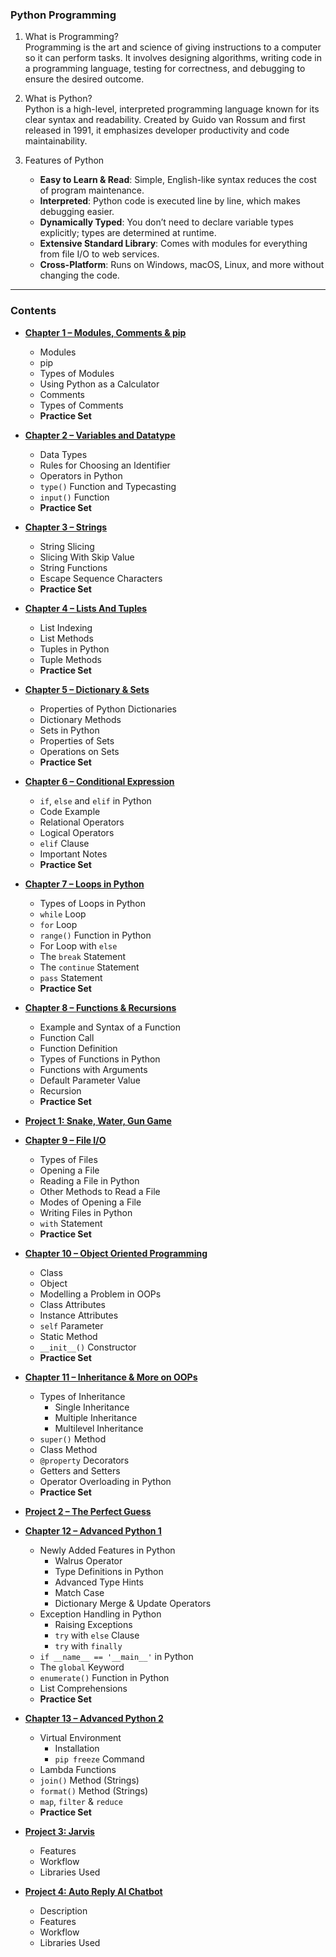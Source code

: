 ### Python Programming
1. What is Programming?     
   Programming is the art and science of giving instructions to a computer so it can perform tasks. It involves designing algorithms, writing code in a programming language, testing for correctness, and debugging to ensure the desired outcome.

2. What is Python?  
   Python is a high-level, interpreted programming language known for its clear syntax and readability. Created by Guido van Rossum and first released in 1991, it emphasizes developer productivity and code maintainability.

3. Features of Python  
   - **Easy to Learn & Read**: Simple, English-like syntax reduces the cost of program maintenance.  
   - **Interpreted**: Python code is executed line by line, which makes debugging easier.  
   - **Dynamically Typed**: You don’t need to declare variable types explicitly; types are determined at runtime.  
   - **Extensive Standard Library**: Comes with modules for everything from file I/O to web services.  
   - **Cross-Platform**: Runs on Windows, macOS, Linux, and more without changing the code.  

---

### Contents 

- [**Chapter 1 – Modules, Comments & pip**](Chapter%201)  
  - Modules  
  - pip  
  - Types of Modules  
  - Using Python as a Calculator  
  - Comments  
  - Types of Comments  
  - **Practice Set**  

- [**Chapter 2 – Variables and Datatype**](Chapter%202)  
  - Data Types  
  - Rules for Choosing an Identifier  
  - Operators in Python  
  - `type()` Function and Typecasting  
  - `input()` Function  
  - **Practice Set**  

- [**Chapter 3 – Strings**](Chapter%203)  
  - String Slicing  
  - Slicing With Skip Value  
  - String Functions  
  - Escape Sequence Characters  
  - **Practice Set**  

- [**Chapter 4 – Lists And Tuples**](Chapter%204)  
  - List Indexing  
  - List Methods  
  - Tuples in Python  
  - Tuple Methods  
  - **Practice Set**  

- [**Chapter 5 – Dictionary & Sets**](Chapter%205)  
  - Properties of Python Dictionaries  
  - Dictionary Methods  
  - Sets in Python  
  - Properties of Sets  
  - Operations on Sets  
  - **Practice Set**  

- [**Chapter 6 – Conditional Expression**](Chapter%206)  
  - `if`, `else` and `elif` in Python  
  - Code Example  
  - Relational Operators  
  - Logical Operators  
  - `elif` Clause  
  - Important Notes  
  - **Practice Set**  

- [**Chapter 7 – Loops in Python**](Chapter%207)  
  - Types of Loops in Python  
  - `while` Loop  
  - `for` Loop  
  - `range()` Function in Python  
  - For Loop with `else`  
  - The `break` Statement  
  - The `continue` Statement  
  - `pass` Statement  
  - **Practice Set**  

- [**Chapter 8 – Functions & Recursions**](Chapter%208)  
  - Example and Syntax of a Function  
  - Function Call  
  - Function Definition  
  - Types of Functions in Python  
  - Functions with Arguments  
  - Default Parameter Value  
  - Recursion  
  - **Practice Set** 

- [**Project 1: Snake, Water, Gun Game**](Project%201)  

- [**Chapter 9 – File I/O**](Chapter%209)  
  - Types of Files  
  - Opening a File  
  - Reading a File in Python  
  - Other Methods to Read a File  
  - Modes of Opening a File  
  - Writing Files in Python  
  - `with` Statement  
  - **Practice Set**  

- [**Chapter 10 – Object Oriented Programming**](Chapter%2010)  
  - Class  
  - Object  
  - Modelling a Problem in OOPs  
  - Class Attributes  
  - Instance Attributes  
  - `self` Parameter  
  - Static Method  
  - `__init__()` Constructor  
  - **Practice Set**  

- [**Chapter 11 – Inheritance & More on OOPs**](Chapter%2011)  
  - Types of Inheritance  
    - Single Inheritance  
    - Multiple Inheritance  
    - Multilevel Inheritance  
  - `super()` Method  
  - Class Method  
  - `@property` Decorators  
  - Getters and Setters  
  - Operator Overloading in Python  
  - **Practice Set**  

- [**Project 2 – The Perfect Guess**](Project%202)  

- [**Chapter 12 – Advanced Python 1**](Chapter%2012)  
  - Newly Added Features in Python  
    - Walrus Operator  
    - Type Definitions in Python  
    - Advanced Type Hints  
    - Match Case  
    - Dictionary Merge & Update Operators  
  - Exception Handling in Python  
    - Raising Exceptions  
    - `try` with `else` Clause  
    - `try` with `finally`  
  - `if __name__ == '__main__'` in Python  
  - The `global` Keyword  
  - `enumerate()` Function in Python  
  - List Comprehensions  
  - **Practice Set**  

- [**Chapter 13 – Advanced Python 2**](Chapter%2013)  
  - Virtual Environment  
    - Installation  
    - `pip freeze` Command  
  - Lambda Functions  
  - `join()` Method (Strings)  
  - `format()` Method (Strings)  
  - `map`, `filter` & `reduce`  
  - **Practice Set**  

- [**Project 3: Jarvis**](Project%203)  
  - Features  
  - Workflow  
  - Libraries Used  

- [**Project 4: Auto Reply AI Chatbot**](Project%204)  
  - Description  
  - Features  
  - Workflow  
  - Libraries Used  

